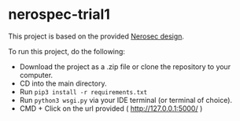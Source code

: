 # nerospec-trial1

This project is based on the provided [Nerosec design](https://xd.adobe.com/view/10371fff-b324-48e5-9f5d-b977a4fdf50d-4564/).

To run this project, do the following:

* Download the project as a .zip file or clone the repository to your computer.
* CD into the main directory.
* Run ```pip3 install -r requirements.txt```
* Run ```python3 wsgi.py``` via your IDE terminal (or terminal of choice).
* CMD + Click on the url provided ( http://127.0.0.1:5000/ )
